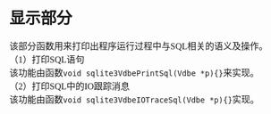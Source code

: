 # 显示部分
<font face="微软雅黑" size="3px">

该部分函数用来打印出程序运行过程中与SQL相关的语义及操作。  
（1）打印SQL语句  
该功能由函数`void sqlite3VdbePrintSql(Vdbe *p){}`来实现。  
（2）打印SQL中的IO跟踪消息  
该功能由函数`void sqlite3VdbeIOTraceSql(Vdbe *p){}`实现。  
